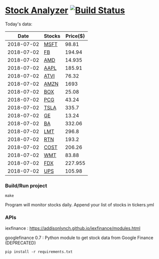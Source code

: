 # [Stock Analyzer](https://ogoyal.github.io/StockAnalyzer/) [![Build Status](https://travis-ci.org/ogoyal/StockAnalyzer.svg?branch=master)](https://travis-ci.org/ogoyal/StockAnalyzer)

Today's data:

| Date| Stocks| Price($) | 
| --- | --- | ---  | 
| 2018-07-02| [MSFT](https://plot.ly/~ogoyal/2)| 98.81 | 
| 2018-07-02| [FB](https://plot.ly/~ogoyal/4)| 194.94 | 
| 2018-07-02| [AMD](https://plot.ly/~ogoyal/6)| 14.935 | 
| 2018-07-02| [AAPL](https://plot.ly/~ogoyal/8)| 185.91 | 
| 2018-07-02| [ATVI](https://plot.ly/~ogoyal/10)| 76.32 | 
| 2018-07-02| [AMZN](https://plot.ly/~ogoyal/12)| 1693 | 
| 2018-07-02| [BOX](https://plot.ly/~ogoyal/14)| 25.08 | 
| 2018-07-02| [PCG](https://plot.ly/~ogoyal/16)| 43.24 | 
| 2018-07-02| [TSLA](https://plot.ly/~ogoyal/18)| 335.7 | 
| 2018-07-02| [GE](https://plot.ly/~ogoyal/20)| 13.24 | 
| 2018-07-02| [BA](https://plot.ly/~ogoyal/22)| 332.06 | 
| 2018-07-02| [LMT](https://plot.ly/~ogoyal/24)| 296.8 | 
| 2018-07-02| [RTN](https://plot.ly/~ogoyal/26)| 193.2 | 
| 2018-07-02| [COST](https://plot.ly/~ogoyal/28)| 206.26 | 
| 2018-07-02| [WMT](https://plot.ly/~ogoyal/30)| 83.88 | 
| 2018-07-02| [FDX](https://plot.ly/~ogoyal/32)| 227.955 | 
| 2018-07-02| [UPS](https://plot.ly/~ogoyal/34)| 105.98 | 

### Build/Run project

```
make
```

Program will monitor stocks daily. Append your list of stocks in tickers.yml

### APIs
iexfinance : https://addisonlynch.github.io/iexfinance/modules.html

googlefinance 0.7 : Python module to get stock data from Google Finance (DEPRECATED)

```
pip install -r requirements.txt
```

